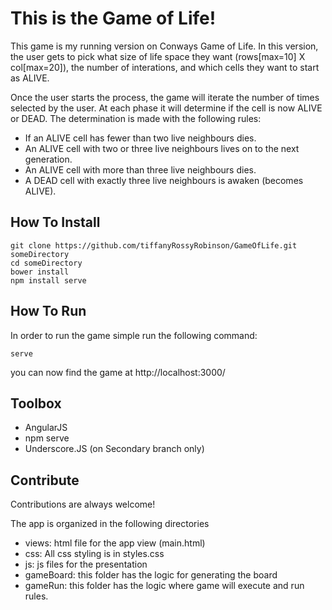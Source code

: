 # This is the Game of Life!

This game is my running version on Conways Game of Life. In this version, the user gets to pick what size of life space they want (rows[max=10] X col[max=20]), the number of interations, and which cells they want to start as ALIVE. 

Once the user starts the process, the game will iterate the number of times selected by the user. At each phase it will determine if the cell is now ALIVE or DEAD. The determination is made with the following rules: 

- If an ALIVE cell has fewer than two live neighbours dies.   
- An ALIVE cell with two or three live neighbours lives on to the next generation.  
- An ALIVE cell with more than three live neighbours dies.
- A DEAD cell with exactly three live neighbours is awaken (becomes ALIVE).

## How To Install

```
git clone https://github.com/tiffanyRossyRobinson/GameOfLife.git someDirectory
cd someDirectory 
bower install 
npm install serve
```

## How To Run 

In order to run the game simple run the following command: 

`serve`

you can now find the game at http://localhost:3000/

## Toolbox

- AngularJS
- npm serve
- Underscore.JS (on Secondary branch only)

## Contribute 

Contributions are always welcome! 

The app is organized in the following directories
- views: html file for the app view (main.html)
- css: All css styling is in styles.css
- js: js files for the presentation
- gameBoard: this folder has the logic for generating the board 
- gameRun: this folder has the logic where game will execute and run rules. 

